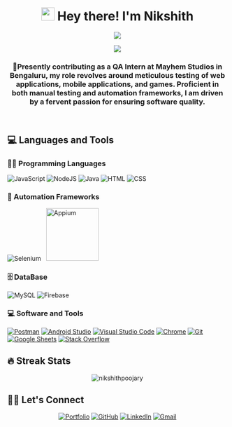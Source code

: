 <h1 align="center">
 <img src="https://media.giphy.com/media/hvRJCLFzcasrR4ia7z/giphy.gif" width="30">
 Hey there! I'm Nikshith
</h1>
<p align= "center"><img src="https://img.freepik.com/free-vector/software-tester-concept-illustration_114360-12815.jpg?size=626&ext=jpg&ga=GA1.1.1567250050.1715069011&semt=ais" ></p>

<!-- Typing SVG by DenverCoder1 - https://github.com/DenverCoder1/readme-typing-svg -->
<p align="center">
  <a><img src="https://readme-typing-svg.herokuapp.com?lines=About+me+&center=true&width=380&height=45"></a>
</p>


<h3 align="center">🔭Presently contributing as a QA Intern at Mayhem Studios in Bengaluru, my role revolves around meticulous testing of web applications, mobile applications, and games. Proficient in both manual testing and automation frameworks, I am driven by a fervent passion for ensuring software quality.</h3>

<br />

## 💻 Languages and Tools

### 👨‍💻 Programming Languages


<p>
<a><img alt="JavaScript" src="https://img.shields.io/badge/JavaScript%20-%23F7DF1E.svg?logo=javascript&logoColor=black"></a>
<a><img alt="NodeJS" src="https://img.shields.io/badge/Node.js%20-%2343853D.svg?logo=node.js&logoColor=white"></a>
<a><img alt="Java" src="https://img.shields.io/badge/Java-%23007396.svg?logo=java&logoColor=white"></a>
<a><img alt="HTML" src="https://img.shields.io/badge/HTML%20-%23E34F26.svg?logo=html5&logoColor=white"></a>
<a><img alt="CSS" src="https://img.shields.io/badge/CSS%20-%231572B6.svg?logo=css3&logoColor=white"></a>

 ### 🧰 Automation Frameworks
 <p>
	 <a><img alt="Selenium" src="https://upload.wikimedia.org/wikipedia/commons/thumb/archive/9/9f/20210927004630%21Selenium_logo.svg/120px-Selenium_logo.svg.png"></a>&nbsp;&nbsp;
	 <a href="https://appium.io/docs/en/latest/quickstart/"><img alt="Appium" src="https://appium.io/docs/en/latest/assets/images/appium-logo-horiz.png" style="width:120px;"></a>
</p>

### 🗄️ DataBase

 <p>
    <a><img alt="MySQL" src="https://img.shields.io/badge/MySQL-%2300f.svg?logo=mysql&logoColor=white"></a>
    <a><img alt="Firebase" src ="https://img.shields.io/badge/Firebase-%23316192.svg?logo=firebase&logoColor=white"></a>
 </p>
 

### 💻 Software and Tools
<p>
    <a href="#"><img alt="Postman" src="https://img.shields.io/badge/Postman-FF6C37?logo=postman&logoColor=white"></a>
    <a href="#"><img alt="Android Studio" src="https://img.shields.io/badge/Android%20Studio-008678.svg?logo=android-studio&logoColor=white"></a>
    <a href="#"><img alt="Visual Studio Code" src="https://img.shields.io/badge/Visual%20Studio%20Code-0078d7.svg?logo=visual-studio-code&logoColor=white"></a>
    <a href="#"><img alt="Chrome" src="https://img.shields.io/badge/Chrome-3DDC84?logo=google-chrome&logoColor=white"></a>
    <a href="#"><img alt="Git" src="https://img.shields.io/badge/Git%20-%23F05033.svg?logo=git&logoColor=white"></a>
    <a href="#"><img alt="Google Sheets" src="https://img.shields.io/badge/Google%20Sheets%20-%2334A853.svg?logo=google%20sheets&logoColor=white"></a>
    <a href="#"><img alt="Stack Overflow" src="https://img.shields.io/badge/-Stack%20Overflow-FE7A16?logo=stack-overflow&logoColor=white"></a>

</p>



   ## 🔥 Streak Stats

   <p align = "center"><img src="https://github-readme-streak-stats.herokuapp.com/?user=nikshithpoojary" alt="nikshithpoojary" /></p>

	
   ## 🙋‍♂ Let's Connect

<p align= "center">
	<a href="https://nikshith-portfolio.netlify.app/" target="_blank"><img src="https://img.icons8.com/bubbles/50/000000/web.png" alt="Portfolio"/></a>
	<a href="https://github.com/NIKSHITHPOOJARY" target="_blank"><img src="https://img.icons8.com/bubbles/50/000000/github.png" alt="GitHub"/></a>
	<a href="https://www.linkedin.com/in/nikshith-poojary/" target="_blank"><img src="https://img.icons8.com/bubbles/50/000000/linkedin.png" alt="LinkedIn"/></a>
	<a href="mailto:nikshithpoojary143@gmail.com" target="_blank"><img src="https://img.icons8.com/bubbles/50/000000/gmail.png" alt="Gmail"/></a>
</p>

